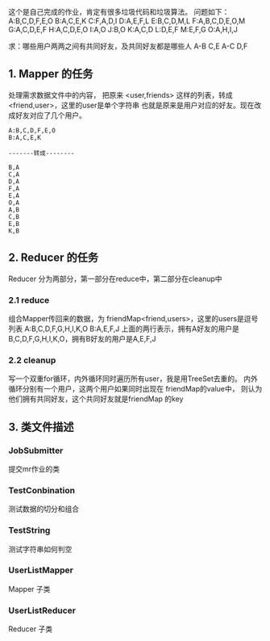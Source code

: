 这个是自己完成的作业，肯定有很多垃圾代码和垃圾算法。
问题如下：
A:B,C,D,F,E,O
B:A,C,E,K
C:F,A,D,I
D:A,E,F,L
E:B,C,D,M,L
F:A,B,C,D,E,O,M
G:A,C,D,E,F
H:A,C,D,E,O
I:A,O
J:B,O
K:A,C,D
L:D,E,F
M:E,F,G
O:A,H,I,J


求：哪些用户两两之间有共同好友，及共同好友都是哪些人
A-B  C,E
A-C  D,F



## 1. Mapper 的任务
处理需求数据文件中的内容， 把原来 <user,friends> 这样的列表，转成<friend,user>，这里的user是单个字符串
也就是原来是用户对应的好友。现在改成好友对应了几个用户。

```
A:B,C,D,F,E,O
B:A,C,E,K

-------转成--------

B,A
C,A
D,A
F,A
E,A
O,A
A,B
C,B
E,B
K,B
```

## 2. Reducer 的任务
Reducer 分为两部分，第一部分在reduce中，第二部分在cleanup中
### 2.1 reduce
组合Mapper传回来的数据，为 friendMap<friend,users>，这里的users是逗号列表
A:B,C,D,F,G,H,I,K,O
B:A,E,F,J
上面的两行表示，拥有A好友的用户是B,C,D,F,G,H,I,K,O，拥有B好友的用户是A,E,F,J

### 2.2 cleanup
写一个双重for循环，内外循环同时遍历所有user，我是用TreeSet去重的。
内外循环分别有一个用户，这两个用户如果同时出现在 friendMap的value中，
则认为他们拥有共同好友，这个共同好友就是friendMap 的key

## 3. 类文件描述

### JobSubmitter
提交mr作业的类


### TestConbination
测试数据的切分和组合

### TestString
测试字符串如何判空

### UserListMapper
Mapper 子类

### UserListReducer
Reducer 子类



